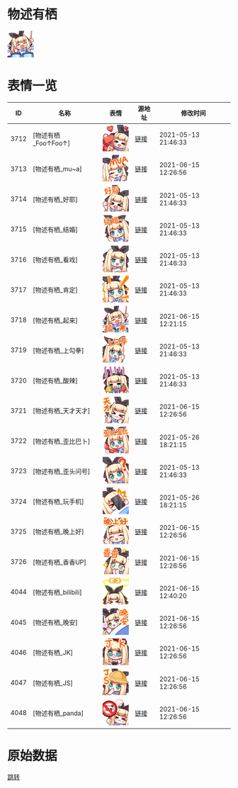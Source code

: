 # 物述有栖

<img src="./cover.png" height="60" alt="cover" />

# 表情一览

|ID|名称|表情|源地址|修改时间|
|----|----|----|----|----|
|3712|[物述有栖_Foo↑Foo↑]|<img src="./pic/003712_%5B物述有栖_Foo↑Foo↑%5D.png" height="60" alt="Foo↑Foo↑"/>|[链接](http://i0.hdslb.com/bfs/emote/b9ac9ae2dc93bc0a067fb552f0d6e8e2ab98afec.png)|2021-05-13 21:46:33|
|3713|[物述有栖_mu~a]|<img src="./pic/003713_%5B物述有栖_mu~a%5D.png" height="60" alt="mu~a"/>|[链接](http://i0.hdslb.com/bfs/emote/fbd6374e1f62cf1523df2d39d1d8dfe70bcc8a73.png)|2021-06-15 12:26:56|
|3714|[物述有栖_好耶]|<img src="./pic/003714_%5B物述有栖_好耶%5D.png" height="60" alt="好耶"/>|[链接](http://i0.hdslb.com/bfs/emote/be79e53780d81fbd34f6b58b67a13dd7c5382fb7.png)|2021-05-13 21:46:33|
|3715|[物述有栖_结婚]|<img src="./pic/003715_%5B物述有栖_结婚%5D.png" height="60" alt="结婚"/>|[链接](http://i0.hdslb.com/bfs/emote/d78a27c0d9302c731853b8f42a2ddbbaa559331e.png)|2021-05-13 21:46:33|
|3716|[物述有栖_看戏]|<img src="./pic/003716_%5B物述有栖_看戏%5D.png" height="60" alt="看戏"/>|[链接](http://i0.hdslb.com/bfs/emote/13a566fa1ae377d467f932ea236e23d4dff19170.png)|2021-05-13 21:46:33|
|3717|[物述有栖_肯定]|<img src="./pic/003717_%5B物述有栖_肯定%5D.png" height="60" alt="肯定"/>|[链接](http://i0.hdslb.com/bfs/emote/7ce97a35a0ad4c4b8a622c5d120d591f91c02dae.png)|2021-05-13 21:46:33|
|3718|[物述有栖_起来]|<img src="./pic/003718_%5B物述有栖_起来%5D.png" height="60" alt="起来"/>|[链接](http://i0.hdslb.com/bfs/emote/073269c2db5b66a64f8c9d38ce268dab7abd9db6.png)|2021-06-15 12:21:15|
|3719|[物述有栖_上勾拳]|<img src="./pic/003719_%5B物述有栖_上勾拳%5D.png" height="60" alt="上勾拳"/>|[链接](http://i0.hdslb.com/bfs/emote/2fa94df2268c84efff2a3fc4f56235cd6e1f6205.png)|2021-05-13 21:46:33|
|3720|[物述有栖_酸辣]|<img src="./pic/003720_%5B物述有栖_酸辣%5D.png" height="60" alt="酸辣"/>|[链接](http://i0.hdslb.com/bfs/emote/ceb7fb93a0d501583ca7d47fe34c20b283b48607.png)|2021-05-13 21:46:33|
|3721|[物述有栖_天才天才]|<img src="./pic/003721_%5B物述有栖_天才天才%5D.png" height="60" alt="天才天才"/>|[链接](http://i0.hdslb.com/bfs/emote/4a1ff045663ffe597d922776a50382a2efb8da9a.png)|2021-06-15 12:26:56|
|3722|[物述有栖_歪比巴卜]|<img src="./pic/003722_%5B物述有栖_歪比巴卜%5D.png" height="60" alt="歪比巴卜"/>|[链接](http://i0.hdslb.com/bfs/emote/cee4edc3e87792f0a9e5fe22648653ccf33e5883.png)|2021-05-26 18:21:15|
|3723|[物述有栖_歪头问号]|<img src="./pic/003723_%5B物述有栖_歪头问号%5D.png" height="60" alt="歪头问号"/>|[链接](http://i0.hdslb.com/bfs/emote/0a90753b424c2cd39dbe52eb5d3d6835f1887433.png)|2021-05-13 21:46:33|
|3724|[物述有栖_玩手机]|<img src="./pic/003724_%5B物述有栖_玩手机%5D.png" height="60" alt="玩手机"/>|[链接](http://i0.hdslb.com/bfs/emote/9da4270c4f39a0ea2c3bece781f0f7e0a63e8c72.png)|2021-05-26 18:21:15|
|3725|[物述有栖_晚上好]|<img src="./pic/003725_%5B物述有栖_晚上好%5D.png" height="60" alt="晚上好"/>|[链接](http://i0.hdslb.com/bfs/emote/801c03a990fdb0eb72be437491886841c2f04ab6.png)|2021-06-15 12:26:56|
|3726|[物述有栖_香香UP]|<img src="./pic/003726_%5B物述有栖_香香UP%5D.png" height="60" alt="香香UP"/>|[链接](http://i0.hdslb.com/bfs/emote/2d2c37cfec8c501de6dcb9d1150079a348cfbb96.png)|2021-06-15 12:26:56|
|4044|[物述有栖_bilibili]|<img src="./pic/004044_%5B物述有栖_bilibili%5D.png" height="60" alt="bilibili"/>|[链接](http://i0.hdslb.com/bfs/emote/42bff05c147ff01a498fde9d6f40a6dea1955634.png)|2021-06-15 12:40:20|
|4045|[物述有栖_晚安]|<img src="./pic/004045_%5B物述有栖_晚安%5D.png" height="60" alt="晚安"/>|[链接](http://i0.hdslb.com/bfs/emote/57960678c36637a0d66394ca5a9f46a5a08ceb6a.png)|2021-06-15 12:26:56|
|4046|[物述有栖_JK]|<img src="./pic/004046_%5B物述有栖_JK%5D.png" height="60" alt="JK"/>|[链接](http://i0.hdslb.com/bfs/emote/a8ccf178f384e7482cf03ecc22c8e85f997623cb.png)|2021-06-15 12:26:56|
|4047|[物述有栖_JS]|<img src="./pic/004047_%5B物述有栖_JS%5D.png" height="60" alt="JS"/>|[链接](http://i0.hdslb.com/bfs/emote/2ca3c3dfd0f5f01e1be3637205c50bde5dded3c5.png)|2021-06-15 12:26:56|
|4048|[物述有栖_panda]|<img src="./pic/004048_%5B物述有栖_panda%5D.png" height="60" alt="panda"/>|[链接](http://i0.hdslb.com/bfs/emote/b0f0e6d139f9dc862f60930ebc4b39b39287df66.png)|2021-06-15 12:26:56|

# 原始数据

[跳转](./raw.json)


